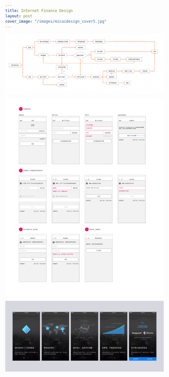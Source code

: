 ```yaml
---
title: Internet Finance Design
layout: post
cover_image: "/images/micaidesign_cover5.jpg"
---
```

![](/images/micai1.jpg)

![](/images/micai2.jpg)

![](/images/micai3.jpg)
